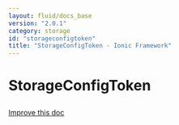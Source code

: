 ```yaml
---
layout: fluid/docs_base
version: "2.0.1"
category: storage
id: "storageconfigtoken"
title: "StorageConfigToken - Ionic Framework"
---
```






<h1 class="api-title">
<a class="anchor" name="storage-config-token" href="#storage-config-token"></a>

StorageConfigToken




</h1>

<a class="improve-docs" href="http://github.com/driftyco/ionic/edit/master/src/storage.ts#L235">
Improve this doc
</a>






<!-- @usage tag -->


<!-- @property tags -->


<!-- instance methods on the class -->

<!-- related link --><!-- end content block -->


<!-- end body block -->

